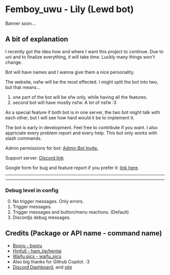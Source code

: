 # Femboy_uwu - Lily (Lewd bot)

Banner soon...

## A bit of explanation

I recently got the idea how and where I want this project to continue. Due to uni and to finalize everything, it will take time. Luckly many things won't change.

Bot will have names and I wanna give them a nice personality.

The website, nsfw will be the most effected. I might split the bot into two, but that means...

1. one part of the bot will be sfw only, while having all the features.
2. second bot will have mostly nsfw. A lot of nsfw :3

As a special feature if both bot is in one server, the two bot might talk with each other, but I will see how hard would it be to implement it.

The bot is early in development. Feel free to contribute if you want. I also appriciate every problem report and every help. This bot only works with slash commands.

Admin permissions for bot: [Admin Bot Invite.](https://discord.com/oauth2/authorize?client_id=1073509408627232768&permissions=8&scope=applications.commands%20bot)

Support server: [Discord link](https://discord.gg/DcQS9mNEUh)

Google form for bug and feature report if you prefer it: [link here](https://forms.gle/ebD1edtbir2gDgAn9).

---
---

### Debug level in config

0. No trigger messages. Only errors.
1. Trigger messages.
2. Trigger messages and button/menu reactions. (Default)
3. Discordjs debug messages.

## Credits (Package or API name - command name)

- [Booru - booru](https://www.npmjs.com/package/booru)
- [Hmfull - ham_tie/hentai](https://www.npmjs.com/package/hmfull)
- [Waifu.pics - waifu_pics](https://waifu.pics/)
- Also big thanks for Github Copilot. :3
- [Discord Dashboard](https://www.npmjs.com/package/discord-dashboard), and [site](https://learnit.assistantscenter.com/)
